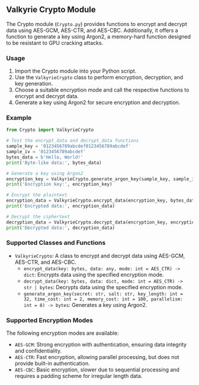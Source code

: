 ## Valkyrie Crypto Module

The Crypto module (`Crypto.py`) provides functions to encrypt and decrypt data using AES-GCM, AES-CTR, and AES-CBC. Additionally, it offers a function to generate a key using Argon2, a memory-hard function designed to be resistant to GPU cracking attacks.

### Usage

1. Import the Crypto module into your Python script.
2. Use the `ValkyrieCrypto` class to perform encryption, decryption, and key generation.
3. Choose a suitable encryption mode and call the respective functions to encrypt and decrypt data.
4. Generate a key using Argon2 for secure encryption and decryption.

### Example

```python
from Crypto import ValkyrieCrypto

# Test the encrypt_data and decrypt_data functions
sample_key = '0123456789abcdef0123456789abcdef'
sample_iv = '0123456789abcdef'
bytes_data = b'Hello, World!'
print('Byte-like data:', bytes_data)

# Generate a key using Argon2
encryption_key = ValkyrieCrypto.generate_argon_key(sample_key, sample_iv)
print('Encryption key:', encryption_key)

# Encrypt the plaintext
encryption_data = ValkyrieCrypto.encrypt_data(encryption_key, bytes_data)
print('Encrypted data:', encryption_data)

# Decrypt the ciphertext
decryption_data = ValkyrieCrypto.decrypt_data(encryption_key, encryption_data)
print('Decrypted data:', decryption_data)
```

### Supported Classes and Functions

- `ValkyrieCrypto`: A class to encrypt and decrypt data using AES-GCM, AES-CTR, and AES-CBC.
    - `encrypt_data(key: bytes, data: any, mode: int = AES_CTR) -> dict`: Encrypts data using the specified encryption mode.
    - `decrypt_data(key: bytes, data: dict, mode: int = AES_CTR) -> str | bytes`: Decrypts data using the specified encryption mode.
    - `generate_argon_key(secret: str, salt: str, key_length: int = 32, time_cost: int = 2, memory_cost: int = 100, parallelism: int = 8) -> bytes`: Generates a key using Argon2.

### Supported Encryption Modes

The following encryption modes are available:
- `AES-GCM`: Strong encryption with authentication, ensuring data integrity and confidentiality.
- `AES-CTR`: Fast encryption, allowing parallel processing, but does not provide built-in authentication.
- `AES-CBC`: Basic encryption, slower due to sequential processing and requires a padding scheme for irregular length data.
